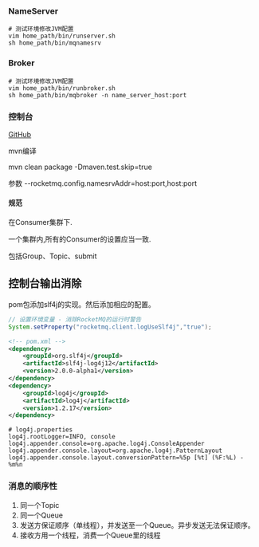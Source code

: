 ### NameServer

```shell
# 测试环境修改JVM配置
vim home_path/bin/runserver.sh
sh home_path/bin/mqnamesrv
```

### Broker

```shell
# 测试环境修改JVM配置
vim home_path/bin/runbroker.sh
sh home_path/bin/mqbroker -n name_server_host:port
```



### 控制台

[ GitHub](https://github.com/apache/rocketmq-externals)

mvn编译

mvn clean package -Dmaven.test.skip=true

参数 --rocketmq.config.namesrvAddr=host:port,host:port

#### 规范

在Consumer集群下.

一个集群内,所有的Consumer的设置应当一致.

包括Group、Topic、submit

## 控制台输出消除

pom包添加slf4j的实现。然后添加相应的配置。

```java
// 设置环境变量 - 消除RocketMQ的运行时警告
System.setProperty("rocketmq.client.logUseSlf4j","true");
```


```xml
<!-- pom.xml -->
<dependency>
	<groupId>org.slf4j</groupId>
	<artifactId>slf4j-log4j12</artifactId>
	<version>2.0.0-alpha1</version>
</dependency>
<dependency>
	<groupId>log4j</groupId>
	<artifactId>log4j</artifactId>
	<version>1.2.17</version>
</dependency>
```

```properties
# log4j.properties
log4j.rootLogger=INFO, console
log4j.appender.console=org.apache.log4j.ConsoleAppender
log4j.appender.console.layout=org.apache.log4j.PatternLayout
log4j.appender.console.layout.conversionPattern=%5p [%t] (%F:%L) - %m%n
```



### 消息的顺序性

1. 同一个Topic
2. 同一个Queue
3. 发送方保证顺序（单线程），并发送至一个Queue。异步发送无法保证顺序。
4. 接收方用一个线程，消费一个Queue里的线程

